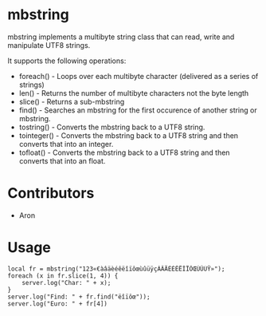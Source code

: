 mbstring
========

mbstring implements a multibyte string class that can read, write and manipulate UTF8 strings.

It supports the following operations:
- foreach() - Loops over each multibyte character (delivered as a series of strings)
- len() - Returns the number of multibyte characters not the byte length
- slice() - Returns a sub-mbstring
- find() - Searches an mbstring for the first occurence of another string or mbstring.
- tostring() - Converts the mbstring back to a UTF8 string.
- tointeger() - Converts the mbstring back to a UTF8 string and then converts that into an integer.
- tofloat() - Converts the mbstring back to a UTF8 string and then converts that into an float.

Contributors
============

- Aron

Usage
=====

```
local fr = mbstring("123«€àâäèéêëîïôœùûüÿçÀÂÄÈÉÊËÎÏÔŒÙÛÜŸ»");
foreach (x in fr.slice(1, 4)) {
    server.log("Char: " + x);
}
server.log("Find: " + fr.find("ëîïôœ"));
server.log("Euro: " + fr[4])

```
